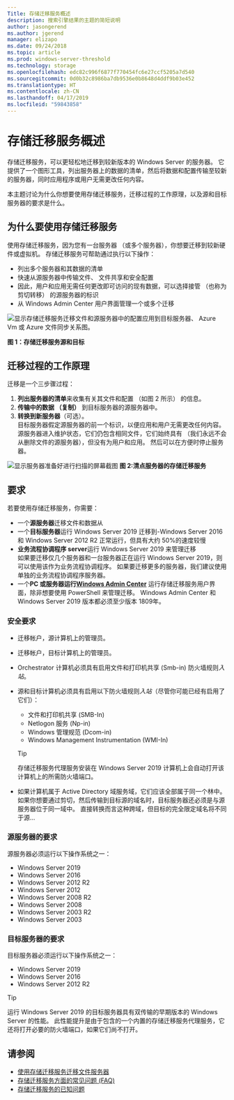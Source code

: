 ```yaml
---
Title: 存储迁移服务概述
description: 搜索引擎结果的主题的简短说明
author: jasongerend
ms.author: jgerend
manager: elizapo
ms.date: 09/24/2018
ms.topic: article
ms.prod: windows-server-threshold
ms.technology: storage
ms.openlocfilehash: edc82c996f6877f770454fc6e27ccf5205a7d540
ms.sourcegitcommit: 0d0b32c8986ba7db9536e0b8648d4ddf9b03e452
ms.translationtype: HT
ms.contentlocale: zh-CN
ms.lasthandoff: 04/17/2019
ms.locfileid: "59843858"
---
```

# <a name="storage-migration-service-overview"></a>存储迁移服务概述

存储迁移服务，可以更轻松地迁移到较新版本的 Windows Server 的服务器。 它提供了一个图形工具，列出服务器上的数据的清单，然后将数据和配置传输至较新的服务器，同时应用程序或用户无需更改任何内容。

本主题讨论为什么你想要使用存储迁移服务，迁移过程的工作原理，以及源和目标服务器的要求是什么。

## <a name="why-use-storage-migration-service"></a>为什么要使用存储迁移服务

使用存储迁移服务，因为您有一台服务器 （或多个服务器），你想要迁移到较新硬件或虚拟机。 存储迁移服务可帮助通过执行以下操作：

- 列出多个服务器和其数据的清单
- 快速从源服务器中传输文件、 文件共享和安全配置
- 因此，用户和应用无需任何更改即可访问的现有数据，可以选择接管 （也称为剪切转移） 的源服务器的标识
- 从 Windows Admin Center 用户界面管理一个或多个迁移

![显示存储迁移服务迁移文件和源服务器中的配置应用到目标服务器、 Azure Vm 或 Azure 文件同步关系图。](media\overview\storage-migration-service-diagram.png)

**图 1：存储迁移服务源和目标**

## <a name="how-the-migration-process-works"></a>迁移过程的工作原理

迁移是一个三步骤过程：

1. **列出服务器的清单**来收集有关其文件和配置 （如图 2 所示） 的信息。
2. **传输中的数据 （复制）** 到目标服务器的源服务器中。
3. **转换到新服务器**（可选）。<br>目标服务器假定源服务器的前一个标识，以便应用和用户无需更改任何内容。 <br>源服务器进入维护状态，它们仍包含相同文件，它们始终具有 （我们永远不会从删除文件的源服务器），但没有为用户和应用。 然后可以在方便时停止服务器。

![显示服务器准备好进行扫描的屏幕截图](media/migrate/inventory.png)
**图 2:清点服务器的存储迁移服务**

## <a name="requirements"></a>要求

若要使用存储迁移服务，你需要：

- 一个**源服务器**迁移文件和数据从
- 一个**目标服务器**运行 Windows Server 2019 迁移到-Windows Server 2016 和 Windows Server 2012 R2 正常运行，但具有大约 50%的速度较慢
- **业务流程协调程序 server**运行 Windows Server 2019 来管理迁移  <br>如果要迁移仅几个服务器和一台服务器正在运行 Windows Server 2019，则可以使用该作为业务流程协调程序。 如果要迁移更多的服务器，我们建议使用单独的业务流程协调程序服务器。
- 一个**PC 或服务器运行[Windows Admin Center](../../manage/windows-admin-center/understand/windows-admin-center.md)** 运行存储迁移服务用户界面，除非想要使用 PowerShell 来管理迁移。 Windows Admin Center 和 Windows Server 2019 版本都必须至少版本 1809年。 

### <a name="security-requirements"></a>安全要求

- 迁移帐户，源计算机上的管理员。
- 迁移帐户，目标计算机上的管理员。
- Orchestrator 计算机必须具有启用文件和打印机共享 (Smb-in) 防火墙规则*入站*。
- 源和目标计算机必须具有启用以下防火墙规则*入站*（尽管你可能已经有启用了它们）：
  - 文件和打印机共享 (SMB-In)
  - Netlogon 服务 (Np-in)
  - Windows 管理规范 (Dcom-in)
  - Windows Management Instrumentation (WMI-In)
  
  > [!TIP]
  > 存储迁移服务代理服务安装在 Windows Server 2019 计算机上会自动打开该计算机上的所需防火墙端口。
- 如果计算机属于 Active Directory 域服务域，它们应该全部属于同一个林中。 如果你想要通过剪切，然后传输到目标源的域名时，目标服务器还必须是与源服务器位于同一域中。 直接转换而言这种跨域，但目标的完全限定域名将不同于源...

### <a name="requirements-for-source-servers"></a>源服务器的要求

源服务器必须运行以下操作系统之一：

- Windows Server 2019
- Windows Server 2016
- Windows Server 2012 R2
- Windows Server 2012
- Windows Server 2008 R2
- Windows Server 2008
- Windows Server 2003 R2
- Windows Server 2003

### <a name="requirements-for-destination-servers"></a>目标服务器的要求

目标服务器必须运行以下操作系统之一：

- Windows Server 2019
- Windows Server 2016
- Windows Server 2012 R2

> [!TIP]
> 运行 Windows Server 2019 的目标服务器具有双传输的早期版本的 Windows Server 的性能。 此性能提升是由于包含的一个内置的存储迁移服务代理服务，它还将打开必要的防火墙端口，如果它们尚不打开。

## <a name="see-also"></a>请参阅

- [使用存储迁移服务迁移文件服务器](migrate-data.md)
- [存储迁移服务方面的常见问题 (FAQ)](faq.md)
- [存储迁移服务的已知问题](known-issues.md)